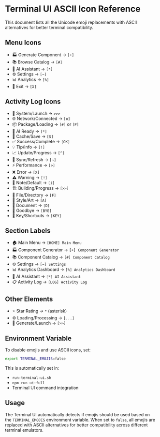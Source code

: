# Terminal UI ASCII Icon Reference

This document lists all the Unicode emoji replacements with ASCII alternatives for better terminal compatibility.

## Menu Icons
- 🏭 Generate Component → `[+]`
- 📚 Browse Catalog → `[#]`
- 🤖 AI Assistant → `[*]`
- ⚙️ Settings → `[~]`
- 📊 Analytics → `[%]`
- 🚪 Exit → `[X]`

## Activity Log Icons
- 🚀 System/Launch → `>>>`
- 🌐 Network/Connected → `[o]`
- 📦 Package/Loading → `[#]` or `[P]`
- 🤖 AI Ready → `[*]`
- 💾 Cache/Save → `[S]`
- ✅ Success/Complete → `[OK]`
- 💡 Tip/Info → `[!]`
- 📈 Update/Progress → `[^]`
- 🔄 Sync/Refresh → `[~]`
- ⚡ Performance → `[>]`
- ❌ Error → `[X]`
- ⚠️ Warning → `[!]`
- 📝 Note/Default → `[i]`
- 🏗️ Building/Progress → `[>>]`
- 📁 File/Directory → `[F]`
- 🎨 Style/Art → `[A]`
- 📄 Document → `[D]`
- 👋 Goodbye → `[BYE]`
- 🔑 Key/Shortcuts → `[KEY]`

## Section Labels
- 🏠 Main Menu → `[HOME] Main Menu`
- 🏭 Component Generator → `[+] Component Generator`
- 📚 Component Catalog → `[#] Component Catalog`
- ⚙️ Settings → `[~] Settings`
- 📊 Analytics Dashboard → `[%] Analytics Dashboard`
- 🤖 AI Assistant → `[*] AI Assistant`
- 📋 Activity Log → `[LOG] Activity Log`

## Other Elements
- ⭐ Star Rating → `*` (asterisk)
- ⚙️ Loading/Processing → `[...]`
- 🚀 Generate/Launch → `[>>]`

## Environment Variable
To disable emojis and use ASCII icons, set:
```bash
export TERMINAL_EMOJIS=false
```

This is automatically set in:
- `run-terminal-ui.sh`
- `npm run ui:full`
- Terminal UI command integration

## Usage
The Terminal UI automatically detects if emojis should be used based on the `TERMINAL_EMOJIS` environment variable. When set to `false`, all emojis are replaced with ASCII alternatives for better compatibility across different terminal emulators.